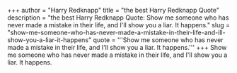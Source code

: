 +++
author = "Harry Redknapp"
title = "the best Harry Redknapp Quote"
description = "the best Harry Redknapp Quote: Show me someone who has never made a mistake in their life, and I'll show you a liar. It happens."
slug = "show-me-someone-who-has-never-made-a-mistake-in-their-life-and-ill-show-you-a-liar-it-happens"
quote = '''Show me someone who has never made a mistake in their life, and I'll show you a liar. It happens.'''
+++
Show me someone who has never made a mistake in their life, and I'll show you a liar. It happens.
